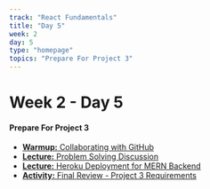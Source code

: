 ```yaml
---
track: "React Fundamentals"
title: "Day 5"
week: 2
day: 5
type: "homepage"
topics: "Prepare For Project 3"
---
```



# Week 2 - Day 5 

#### Prepare For Project 3
- [**Warmup:** Collaborating with GitHub](/react-fundamentals/week-2/day-5/lecture-materials/collaborating-with-github)
- [**Lecture:** Problem Solving Discussion](/react-fundamentals/week-2/day-5/lecture-materials/problem-solving-discussion)
- [**Lecture:** Heroku Deployment for MERN Backend](/react-fundamentals/week-2/day-5/lecture-materials/heroku-deployment-for-mern-backend)
- [**Activity:** Final Review - Project 3 Requirements](/unit-projects/unit-three-project-requirements/)


